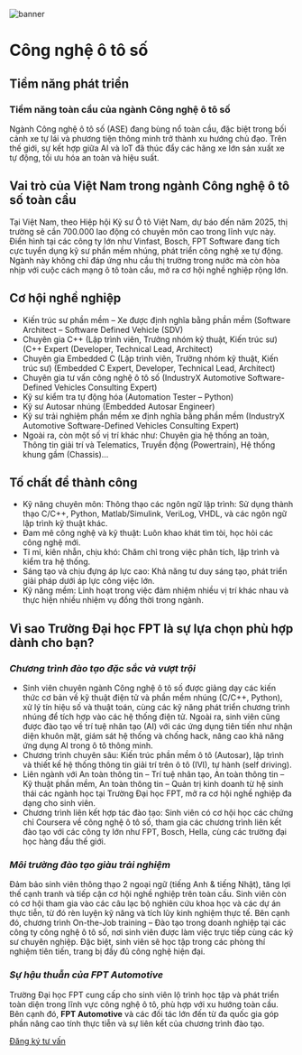 ![banner](https://daihoc.fpt.edu.vn/wp-content/uploads/2025/01/header-2024-png.avif)

# Công nghệ ô tô số

## **Tiềm năng phát triển**

### **Tiềm năng toàn cầu của ngành Công nghệ ô tô số**

Ngành Công nghệ ô tô số (ASE) đang bùng nổ toàn cầu, đặc biệt trong bối cảnh xe tự lái và phương tiện thông minh trở thành xu hướng chủ đạo. Trên thế giới, sự kết hợp giữa AI và IoT đã thúc đẩy các hãng xe lớn sản xuất xe tự động, tối ưu hóa an toàn và hiệu suất.

## **Vai trò của Việt Nam trong ngành Công nghệ ô tô số toàn cầu**

Tại Việt Nam, theo Hiệp hội Kỹ sư Ô tô Việt Nam, dự báo đến năm 2025, thị trường sẽ cần 700.000 lao động có chuyên môn cao trong lĩnh vực này. Điển hình tại các công ty lớn như Vinfast, Bosch, FPT Software đang tích cực tuyển dụng kỹ sư phần mềm nhúng, phát triển công nghệ xe tự động. Ngành này không chỉ đáp ứng nhu cầu thị trường trong nước mà còn hòa nhịp với cuộc cách mạng ô tô toàn cầu, mở ra cơ hội nghề nghiệp rộng lớn.

## **Cơ hội nghề nghiệp**

- Kiến trúc sư phần mềm – Xe được định nghĩa bằng phần mềm (Software Architect – Software Defined Vehicle (SDV)
- Chuyên gia C++ (Lập trình viên, Trưởng nhóm kỹ thuật, Kiến trúc sư) (C++ Expert (Developer, Technical Lead, Architect)
- Chuyên gia Embedded C (Lập trình viên, Trưởng nhóm kỹ thuật, Kiến trúc sư) (Embedded C Expert, Developer, Technical Lead, Architect)
- Chuyên gia tư vấn công nghệ ô tô số (IndustryX Automotive Software-Defined Vehicles Consulting Expert)
- Kỹ sư kiểm tra tự động hóa (Automation Tester – Python)
- Kỹ sư Autosar nhúng (Embedded Autosar Engineer)
- Kỹ sư trải nghiệm phần mềm xe định nghĩa bằng phần mềm (IndustryX Automotive Software-Defined Vehicles Consulting Expert)
- Ngoài ra, còn một số vị trí khác như: Chuyên gia hệ thống an toàn, Thông tin giải trí và Telematics, Truyền động (Powertrain), Hệ thống khung gầm (Chassis)…

## **Tố chất để thành công**

- Kỹ năng chuyên môn: Thông thạo các ngôn ngữ lập trình: Sử dụng thành thạo C/C++, Python, Matlab/Simulink, VeriLog, VHDL, và các ngôn ngữ lập trình kỹ thuật khác.
- Đam mê công nghệ và kỹ thuật: Luôn khao khát tìm tòi, học hỏi các công nghệ mới.
- Tỉ mỉ, kiên nhẫn, chịu khó: Chăm chỉ trong việc phân tích, lập trình và kiểm tra hệ thống.
- Sáng tạo và chịu đựng áp lực cao: Khả năng tư duy sáng tạo, phát triển giải pháp dưới áp lực công việc lớn.
- Kỹ năng mềm: Linh hoạt trong việc đảm nhiệm nhiều vị trí khác nhau và thực hiện nhiều nhiệm vụ đồng thời trong ngành.

## **Vì sao Trường Đại học FPT là sự lựa chọn phù hợp dành cho bạn?**

### _**Chương trình đào tạo đặc sắc và vượt trội**_

- Sinh viên chuyên ngành Công nghệ ô tô số được giảng dạy các kiến thức cơ bản về kỹ thuật điện tử và phần mềm nhúng (C/C++, Python), xử lý tín hiệu số và thuật toán, cùng các kỹ năng phát triển chương trình nhúng để tích hợp vào các hệ thống điện tử. Ngoài ra, sinh viên cũng được đào tạo về trí tuệ nhân tạo (AI) với các ứng dụng tiên tiến như nhận diện khuôn mặt, giám sát hệ thống và chống hack, nâng cao khả năng ứng dụng AI trong ô tô thông minh.
- Chương trình chuyên sâu: Kiến trúc phần mềm ô tô (Autosar), lập trình và thiết kế hệ thống thông tin giải trí trên ô tô (IVI), tự hành (self driving).
- Liên ngành với An toàn thông tin – Trí tuệ nhân tạo, An toàn thông tin – Kỹ thuật phần mềm, An toàn thông tin – Quản trị kinh doanh từ hệ sinh thái các ngành học tại Trường Đại học FPT, mở ra cơ hội nghề nghiệp đa dạng cho sinh viên.
- Chương trình liên kết hợp tác đào tạo: Sinh viên có cơ hội học các chứng chỉ Coursera về công nghệ ô tô số, tham gia các chương trình liên kết đào tạo với các công ty lớn như FPT, Bosch, Hella, cùng các trường đại học hàng đầu thế giới.

### _**Môi trường đào tạo giàu trải nghiệm**_

Đảm bảo sinh viên thông thạo 2 ngoại ngữ (tiếng Anh & tiếng Nhật), tăng lợi thế cạnh tranh và tiếp cận cơ hội nghề nghiệp trên toàn cầu. Sinh viên còn có cơ hội tham gia vào các câu lạc bộ nghiên cứu khoa học và các dự án thực tiễn, từ đó rèn luyện kỹ năng và tích lũy kinh nghiệm thực tế. Bên cạnh đó, chương trình On-the-Job training – Đào tạo trong doanh nghiệp tại các công ty công nghệ ô tô số, nơi sinh viên được làm việc trực tiếp cùng các kỹ sư chuyên nghiệp. Đặc biệt, sinh viên sẽ học tập trong các phòng thí nghiệm tiên tiến, trang bị đầy đủ công nghệ hiện đại.

### _**Sự hậu thuẫn của FPT Automotive**_

Trường Đại học FPT cung cấp cho sinh viên lộ trình học tập và phát triển toàn diện trong lĩnh vực công nghệ ô tô, phù hợp với xu hướng toàn cầu. Bên cạnh đó, **FPT Automotive** và các đối tác lớn đến từ đa quốc gia góp phần nâng cao tính thực tiễn và sự liên kết của chương trình đào tạo.

[Đăng ký tư vấn](https://daihoc.fpt.edu.vn/dang-ky-truc-tuyen/)